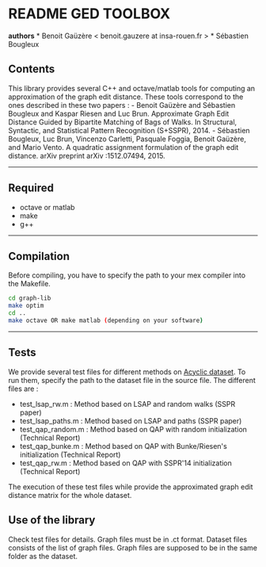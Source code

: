 #  README GED TOOLBOX #

**authors**
	* Benoit Gaüzère < benoit.gauzere at insa-rouen.fr >
 	* Sébastien Bougleux


## Contents ##
This library provides several C++ and octave/matlab tools for computing an approximation of the graph edit distance. These tools correspond to the ones described in these two papers :
     - Benoit Gaüzère and Sébastien Bougleux and Kaspar Riesen and Luc Brun. Approximate Graph Edit Distance Guided by Bipartite Matching of Bags of Walks. In Structural, Syntactic, and Statistical Pattern Recognition (S+SSPR), 2014. 
     - Sébastien Bougleux, Luc Brun, Vincenzo Carletti, Pasquale Foggia, Benoit Gaüzère, and Mario Vento. A quadratic assignment formulation of the graph edit distance. arXiv preprint arXiv :1512.07494, 2015.

------

## Required ##
* octave or matlab
* make
* g++

------

## Compilation ##
Before compiling, you have to specify the path to your mex compiler into the Makefile.
```bash
cd graph-lib
make optim
cd ..
make octave OR make matlab (depending on your software)
```
------

## Tests ##

We provide several test files for different methods on [Acyclic dataset](https://brunl01.users.greyc.fr/CHEMISTRY/). To run them, specify the path to the dataset file in the source file. The different files are :
* test_lsap_rw.m : Method based on LSAP and random walks (SSPR paper)
* test_lsap_paths.m : Method based on LSAP and paths (SSPR paper)
* test_qap_random.m : Method based on QAP with random initialization (Technical Report)
* test_qap_bunke.m : Method based on QAP with Bunke/Riesen's initialization (Technical Report)
* test_qap_rw.m : Method based on QAP with SSPR'14 initialization (Technical Report)

The execution of these test files while provide the approximated graph edit distance matrix for the whole dataset.

## Use of the library ##

Check test files for details. Graph files must be in .ct format. Dataset files consists of the list of graph files. Graph files are supposed to be in the same folder as the dataset.
	
